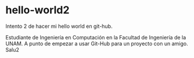 # hello-world2
Intento 2 de hacer mi hello world en git-hub.

Estudiante de Ingeniería en Computación en la Facultad de Ingeniería de la UNAM.
A punto de empezar a usar Git-Hub para un proyecto con un amigo.
Salu2
